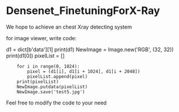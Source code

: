 # Densenet_FinetuningForX-Ray

We hope to achieve an chest Xray detecting system


for image viewer, write code:



d1 = dict[b'data'][1]
        print(d1)
        NewImage = Image.new('RGB', (32, 32))
        print(d1[0])
        pixelList = []

        for i in range(0, 1024):
            pixel = (d1[i], d1[i + 1024], d1[i + 2048])
            pixelList.append(pixel)
        print(pixelList)
        NewImage.putdata(pixelList)
        NewImage.save('test5.jpg')
        
Feel free to modify the code to your need  
